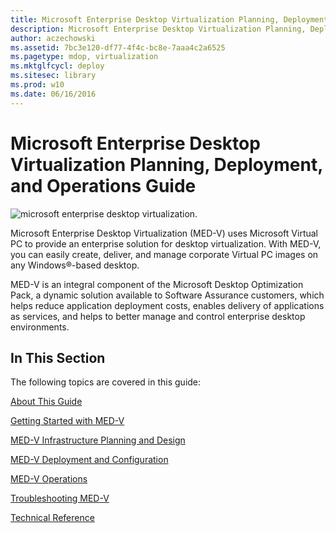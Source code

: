 ```yaml
---
title: Microsoft Enterprise Desktop Virtualization Planning, Deployment, and Operations Guide
description: Microsoft Enterprise Desktop Virtualization Planning, Deployment, and Operations Guide
author: aczechowski
ms.assetid: 7bc3e120-df77-4f4c-bc8e-7aaa4c2a6525
ms.pagetype: mdop, virtualization
ms.mktglfcycl: deploy
ms.sitesec: library
ms.prod: w10
ms.date: 06/16/2016
---
```



# Microsoft Enterprise Desktop Virtualization Planning, Deployment, and Operations Guide


![microsoft enterprise desktop virtualization.](images/medv.gif)

Microsoft Enterprise Desktop Virtualization (MED-V) uses Microsoft Virtual PC to provide an enterprise solution for desktop virtualization. With MED-V, you can easily create, deliver, and manage corporate Virtual PC images on any Windows®-based desktop.

MED-V is an integral component of the Microsoft Desktop Optimization Pack, a dynamic solution available to Software Assurance customers, which helps reduce application deployment costs, enables delivery of applications as services, and helps to better manage and control enterprise desktop environments.

## In This Section


The following topics are covered in this guide:

[About This Guide](about-this-guidemedv.md)

[Getting Started with MED-V](getting-started-with-med-v.md)

[MED-V Infrastructure Planning and Design](med-v-infrastructure-planning-and-design.md)

[MED-V Deployment and Configuration](med-v-deployment-and-configuration.md)

[MED-V Operations](med-v-operations.md)

[Troubleshooting MED-V](troubleshooting-med-v.md)

[Technical Reference](technical-referencemedv-10-sp1.md)

 

 





